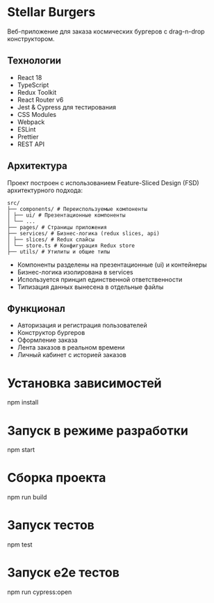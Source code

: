 # Stellar Burgers

Веб-приложение для заказа космических бургеров с drag-n-drop конструктором.

## Технологии

- React 18
- TypeScript 
- Redux Toolkit
- React Router v6
- Jest & Cypress для тестирования
- CSS Modules
- Webpack
- ESLint
- Prettier
- REST API
## Архитектура

Проект построен с использованием Feature-Sliced Design (FSD) архитектурного подхода:
```
src/
├── components/ # Переиспользуемые компоненты
│ ├── ui/ # Презентационные компоненты
│ └── ...
├── pages/ # Страницы приложения
├── services/ # Бизнес-логика (redux slices, api)
│ ├── slices/ # Redux слайсы
│ └── store.ts # Конфигурация Redux store
├── utils/ # Утилиты и общие типы
```
- Компоненты разделены на презентационные (ui) и контейнеры
- Бизнес-логика изолирована в services
- Используется принцип единственной ответственности
- Типизация данных вынесена в отдельные файлы

## Функционал

- Авторизация и регистрация пользователей
- Конструктор бургеров
- Оформление заказа
- Лента заказов в реальном времени
- Личный кабинет с историей заказов

# Установка зависимостей
npm install

# Запуск в режиме разработки
npm start

# Сборка проекта
npm run build

# Запуск тестов
npm test

# Запуск e2e тестов
npm run cypress:open

